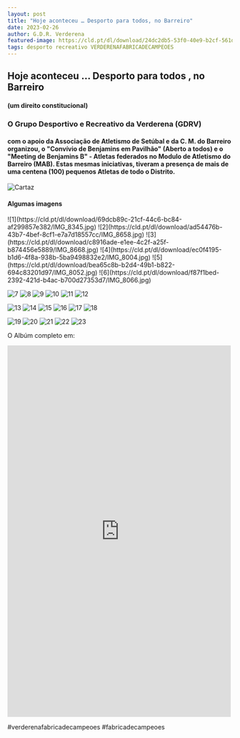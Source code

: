 ```yaml
---
layout: post
title: "Hoje aconteceu … Desporto para todos, no Barreiro"
date: 2023-02-26
author: G.D.R. Verderena
featured-image: https://cld.pt/dl/download/24dc2db5-53f0-40e9-b2cf-561d106b86d3/cartaz.png
tags: desporto recreativo VERDERENAFABRICADECAMPEOES
---
```



<H2> Hoje aconteceu … Desporto para todos , no Barreiro</H2>
<H4> (um direito constitucional)</H4>
<h3> O Grupo Desportivo e Recreativo da Verderena (GDRV) </h3>
<H4> com o apoio da Associação de Atletismo de Setúbal e da C. M. do Barreiro organizou, o "Convívio de Benjamins em Pavilhão" (Aberto a todos) e o "Meeting de Benjamins B" - Atletas federados no Modulo de Atletismo do Barreiro (MAB).
  Estas mesmas iniciativas, tiveram a presença de mais de uma centena (100) pequenos Atletas de todo o Distrito.
</H4>


![Cartaz](https://cld.pt/dl/download/24dc2db5-53f0-40e9-b2cf-561d106b86d3/cartaz.png)

<H4> Algumas imagens 
</H4>
![1](https://cld.pt/dl/download/69dcb89c-21cf-44c6-bc84-af299857e382/IMG_8345.jpg)
![2](https://cld.pt/dl/download/ad54476b-43b7-4bef-8cf1-e7a7d18557cc/IMG_8658.jpg)
![3](https://cld.pt/dl/download/c8916ade-e1ee-4c2f-a25f-b874456e5889/IMG_8668.jpg)
![4](https://cld.pt/dl/download/ec0f4195-b1d6-4f8a-938b-5ba9498832e2/IMG_8004.jpg)
![5](https://cld.pt/dl/download/bea65c8b-b2d4-49b1-b822-694c83201d97/IMG_8052.jpg)
![6](https://cld.pt/dl/download/f87f1bed-2392-421d-b4ac-b700d27353d7/IMG_8066.jpg)

![7](https://cld.pt/dl/download/1f4359a2-be21-45a7-a727-f9aa63651e15/IMG_8087.jpg)
![8](https://cld.pt/dl/download/835fc04f-8995-4604-9128-c846c27de8c2/IMG_8119.jpg)
![9](https://cld.pt/dl/download/16fc8211-e54f-43a4-a97a-7c0f8a2d3930/IMG_8153.jpg)
![10](https://cld.pt/dl/download/df78276c-9142-4203-8b6c-82ccd5af0d94/IMG_8182.jpg)
![11](https://cld.pt/dl/download/a02918ef-0b56-4e1b-b97e-274f5e11d98e/IMG_8192.jpg)
![12](https://cld.pt/dl/download/230c20b6-dd28-485d-8dc5-cc0b93c52f65/IMG_8194.jpg)

![13](https://cld.pt/dl/download/3ebeda4c-dae7-49a1-963f-3c3e90ac4df8/IMG_8203.jpg)
![14](https://cld.pt/dl/download/fbb0923a-4e4d-48dc-85bd-28f946de6f54/IMG_8217.jpg)
![15](https://cld.pt/dl/download/4af77b9c-57ea-4d43-9462-209dd411e426/IMG_8350.jpg)
![16](https://cld.pt/dl/download/57b0b299-79a6-498a-bb65-057824b0735e/IMG_8354.jpg)
![17](https://cld.pt/dl/download/e0063d3b-c4d2-47ad-99a9-6d940a4ae3d3/IMG_8362.jpg)
![18](https://cld.pt/dl/download/339bb095-98c9-4075-b28f-84e7bfbe6157/IMG_8446.jpg)

![19](https://cld.pt/dl/download/35563df7-56e8-4901-b585-14b2dc604b69/IMG_8503.jpg)
![20](https://cld.pt/dl/download/9caa554a-6843-4105-aa8b-fc3ae46daf80/IMG_8539.jpg)
![21](https://cld.pt/dl/download/616e1426-a9e3-4ce7-be14-ae0c139b747e/IMG_8546.jpg)
![22](https://cld.pt/dl/download/206095a8-6af0-48ea-8ab2-81ba8e30a4d2/IMG_8547.jpg)
![23](https://cld.pt/dl/download/aa186f94-c17b-4389-8c16-24ee896583ff/IMG_8549.jpg)

O Albúm completo em:

<iframe src="https://www.facebook.com/plugins/post.php?href=https%3A%2F%2Fwww.facebook.com%2Fpermalink.php%3Fstory_fbid%3Dpfbid02MS9cbMGtxqf4ZM6v4afhSgxP8b742Gnx41R6R1KSW4BEesXLLP2zpCGoHrarB38tl%26id%3D100063477404805&show_text=true&width=500" width="500" height="832" style="border:none;overflow:hidden" scrolling="no" frameborder="0" allowfullscreen="true" allow="autoplay; clipboard-write; encrypted-media; picture-in-picture; web-share"></iframe>

#verderenafabricadecampeoes #fabricadecampeoes 

